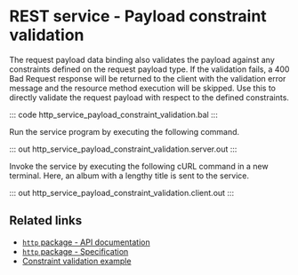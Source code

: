 # REST service - Payload constraint validation

The request payload data binding also validates the payload against any constraints defined on the request payload type. If the validation fails, a 400 Bad Request response will be returned to the client with the validation error message and the resource method execution will be skipped. Use this to directly validate the request payload with respect to the defined constraints.

::: code http_service_payload_constraint_validation.bal :::

Run the service program by executing the following command.

::: out http_service_payload_constraint_validation.server.out :::

Invoke the service by executing the following cURL command in a new terminal. Here, an album with a lengthy title is sent to the service.

::: out http_service_payload_constraint_validation.client.out :::

## Related links
- [`http` package - API documentation](https://lib.ballerina.io/ballerina/http/latest/)
- [`http` package - Specification](/spec/http/)
- [Constraint validation example](/learn/by-example/constraint-validations/)
